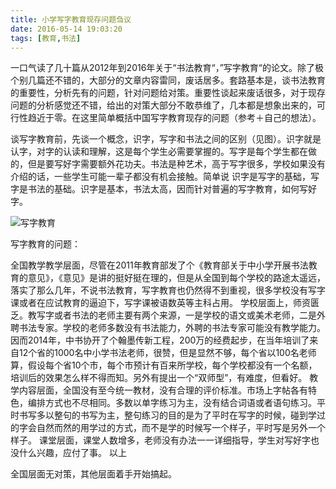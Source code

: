```yaml
---
title: 小学写字教育现存问题刍议
date: 2016-05-14 19:03:20
tags: [教育,书法]
---
```

一口气读了几十篇从2012年到2016年关于“书法教育“，”写字教育“的论文。除了极个别几篇还不错的，大部分的文章内容雷同，废话居多。套路基本是，谈书法教育的重要性，分析先有的问题，针对问题给对策。重要性谈起来废话很多，对于现存问题的分析感觉还不错，给出的对策大部分不敢恭维了，几本都是想象出来的，可行性趋近于零。在这里简单概括中国写字教育现存的问题（参考＋自己的想法）。

谈写字教育前，先谈一个概念，识字，写字和书法之间的区别（见图）。识字就是认字，对字的认读和理解，这是每个学生必需要掌握的。写字是每个学生都在做的，但是要写好字需要额外花功夫。书法是种艺术，高于写字很多，学校如果没有介绍的话，一些学生可能一辈子都没有机会接触。简单说 识字是写字的基础，写字是书法的基础。识字是基本，书法太高，因而针对普遍的写字教育，如何写好字。

![写字教育](http://upload-images.jianshu.io/upload_images/2736397-f1dc69ca33811ea1.png?imageMogr2/auto-orient/strip%7CimageView2/2/w/1240)


写字教育的问题：

全国教学教学层面，尽管在2011年教育部发了个《教育部关于中小学开展书法教育的意见》，《意见》是讲的挺好挺在理的，但是从全国到每个学校的路途太遥远，落实了那么几年，不说书法教育，写字教育也仍然得不到重视，很多学校没有写字课或者在应试教育的逼迫下，写字课被语数英等主科占用。
学校层面上，师资匮乏。教写字或者书法的老师主要有两个来源，一是学校的语文或美术老师，二是外聘书法专家。学校的老师多数没有书法能力，外聘的书法专家可能没有教学能力。因而2014年，中书协开了个翰墨传新工程，200万的经费起步，在当年培训了来自12个省的1000名中小学书法老师，很赞，但是显然不够，每个省以100名老师算，假设每个省10个市，每个市预计有百来所学校，每个学校都没有一个名额，培训后的效果怎么样不得而知。另外有提出一个“双师型”，有难度，但看好。
教学内容层面，全国没有至今统一教材，没有合理的评价标准。市场上字帖各有特色，编排方式也不尽相同。多数以单字练习为主，没有结合词语或者语句练习。平时书写多以整句的书写为主，整句练习的目的是为了平时在写字的时候，碰到学过的字会自然而然的用学过的方式，而不是学的时候写一个样子，平时写是另外一个样子。
课堂层面，课堂人数增多，老师没有办法一一详细指导，学生对写好字也没什么兴趣，应付了事。
以上

全国层面无对策，其他层面着手开始搞起。
